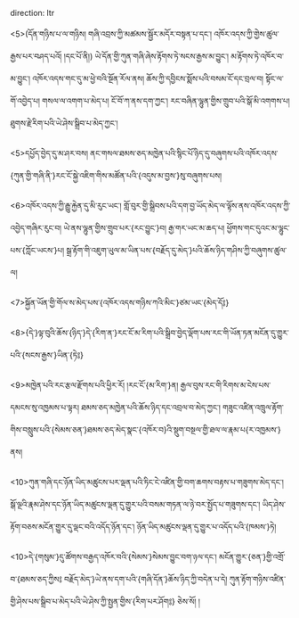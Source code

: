 direction: ltr

<5>(དོན་གཉིས་པ་ལ་གཉིས། གཞི་འབྲས་ཀྱི་མཚམས་སྦྱོར་མདོར་བསྟན་པ་དང་། འཁོར་འདས་ཀྱི་གྱེས་ཚུལ་རྒྱས་པར་བཤད་པའོ། །དང་པོ་ནི།) ཡེ་དོན་གྱི་ཀུན་གཞི་ཞེས་རྟོགས་ཏེ་སངས་རྒྱས་མ་བྱུང་། མ་རྟོགས་ཏེ་འཁོར་བ་མ་བྱུང་། འཁོར་འདས་གང་དུ་མ་ཕྱེ་བའི་སྔོན་རོལ་ནས། ཆོས་ཀྱི་དབྱིངས་སྨོས་པའི་བསམ་ངོ་དང་བྲལ་བ། སྟོང་ལ་གོ་འབྱེད་པ། གསལ་ལ་འགག་པ་མེད་པ། ངོ་བོ་ཀ་ནས་དག་ཀྱང་། རང་བཞིན་ལྷུན་གྱིས་གྲུབ་པའི་སྒོ་མི་འགགས་པ། ཐུགས་རྗེ་རིག་པའི་ཡེ་ཤེས་སྒྲིབ་པ་མེད་ཀྱང་། 

<5>དཔྱོད་བྱེད་དུ་མ་ཤར་བས། ནང་གསལ་ཐམས་ཅད་མཁྱེན་པའི་སྙིང་པོ་ཉིད་དུ་བཞུགས་པའི་འཁོར་འདས་{ཀུན་གྱི་གཞི་ནི་}རང་ངོ་སྐྱེ་འཇིག་གིས་མཚོན་པའི་{འདུས་མ་བྱས་}སུ་བཞུགས་པས། 

<6>འཁོར་འདས་ཀྱི་རྒྱུ་རྐྱེན་དུ་མི་རུང་ཡང་། གློ་བུར་གྱི་སྒྲིབས་པའི་དག་བྱ་ཡོད་མེད་ལ་ལྟོས་ནས་འཁོར་འདས་ཀྱི་འབྱེད་གཞིར་རུང་བ། ཡེ་ནས་ལྷུན་གྱིས་གྲུབ་པར་{རང་བྱུང་}བ། རྒྱ་གར་ཡང་མ་ཆད་པ། ཕྱོགས་གང་དུའང་མ་ལྷུང་པས་{ཀློང་ཡངས་}པ། སྒྲ་རྟོག་གི་འཇུག་ཡུལ་མ་ཡིན་པས་{བརྗོད་དུ་མེད་}པའི་ཆོས་ཉིད་གཤིས་ཀྱི་བཞུགས་ཚུལ་ལ། 

<7>སྐྱོན་ཡོན་གྱི་གོལ་ས་མེད་པས་{འཁོར་འདས་གཉིས་ཀའི་མིང་}ཙམ་ཡང་{མེད་དོ༔} 

<8>{དེ་}ལྟ་བུའི་ཆོས་{ཉིད་}དེ་{རིག་ན་}རང་ངོ་མ་རིག་པའི་སྒྲིབ་བྱེད་ལྡོག་པས་རང་གི་ཡོན་ཏན་མངོན་དུ་གྱུར་པའི་{སངས་རྒྱས་}ཡིན་{ཏེ༔} 

<9>མཁྱེན་པའི་རང་རྩལ་རྫོགས་པའི་ཕྱིར་རོ། །རང་ངོ་{མ་རིག་}ན། རྒྱལ་བུས་རང་གི་རིགས་མ་ངེས་པས་དམངས་སུ་འཁྱམས་པ་ལྟར། ཐམས་ཅད་མཁྱེན་པའི་ཆོས་ཉིད་དང་འབྲལ་བ་མེད་ཀྱང་། གཟུང་འཛིན་འཁྲུལ་རྟོག་གིས་བསླུས་པའི་{སེམས་ཅན་}ཐམས་ཅད་མེད་སྣང་{འཁོར་བ}འི་སྡུག་བསྔལ་གྱི་ཐལ་ལ་རྣམ་པ{ར་འཁྱམས་}ནས། 

<10>ཀུན་གཞི་དང་ཉོན་ཡིད་མཚུངས་པར་ལྡན་པའི་ཏིང་ངེ་འཛིན་གྱི་བག་ཆགས་བརྟས་པ་གཟུགས་མེད་དང་། སྒོ་ལྔའི་རྣམ་ཤེས་དང་ཉོན་ཡིད་མཚུངས་ལྡན་དུ་གྱུར་པའི་བསམ་གཏན་ལ་ཉེ་བར་སྤྱོད་པ་གཟུགས་དང་། ཡིད་ཤེས་རྟོག་བཅས་མངོན་གྱུར་དུ་ལྡང་བའི་འདོད་ཉོན་དང་། ཉོན་ཡིད་མཚུངས་ལྡན་དུ་གྱུར་པ་འདོད་པའི་{ཁམས་}ཏེ། 

<10>དེ་{གསུམ་}དུ་ཚོགས་བརྒྱད་འཁོར་བའི་{སེམས་}སེམས་བྱུང་བག་ཉལ་དང་། མངོན་གྱུར་{ཅན་}གྱི་འགྲོ་བ་{ཐམས་ཅད་ཀྱིས༔ བརྗོད་མེད་}ཡེ་ནས་དག་པའི་{གཞི་དོན་}ཆོས་ཉིད་ཀྱི་བདེན་པ་དེ། ཀུན་རྟོག་གཉིས་འཛིན་གྱི་ཤེས་པས་སྒྲིབ་པ་མེད་པའི་ཡེ་ཤེས་ཀྱི་སྤྱན་གྱིས་{རིག་པར་ཤོག༔} ཅེས་སོ། །
